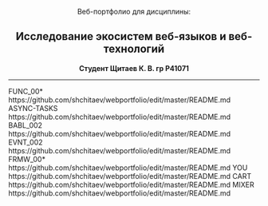 <p align="center">Веб-портфолио для дисциплины:</p>
<h2 align="center"><b>Исследование экосистем веб-языков и веб-технологий</b></h2>
<p align="center"><b>Студент Щитаев К. В. гр P41071</b></p>
<hr>
FUNC_00*	https://github.com/shchitaev/webportfolio/edit/master/README.md
ASYNC-TASKS	https://github.com/shchitaev/webportfolio/edit/master/README.md
BABL_002	https://github.com/shchitaev/webportfolio/edit/master/README.md
EVNT_002	https://github.com/shchitaev/webportfolio/edit/master/README.md
FRMW_00*	https://github.com/shchitaev/webportfolio/edit/master/README.md
YOU	https://github.com/shchitaev/webportfolio/edit/master/README.md
CART	https://github.com/shchitaev/webportfolio/edit/master/README.md
MIXER	https://github.com/shchitaev/webportfolio/edit/master/README.md
